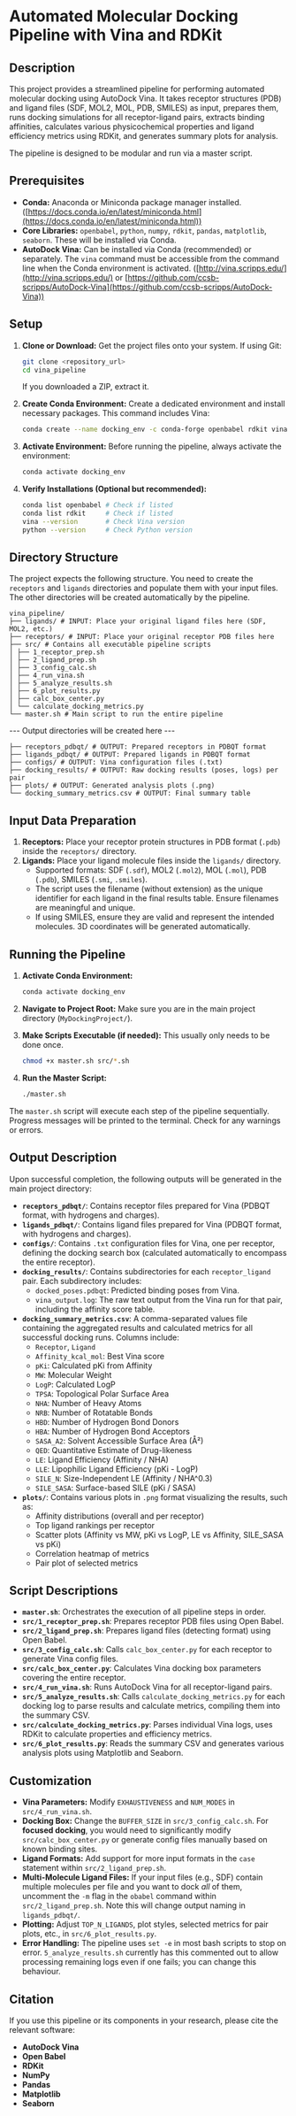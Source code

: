 # Automated Molecular Docking Pipeline with Vina and RDKit

## Description

This project provides a streamlined pipeline for performing automated molecular docking using AutoDock Vina. It takes receptor structures (PDB) and ligand files (SDF, MOL2, MOL, PDB, SMILES) as input, prepares them, runs docking simulations for all receptor-ligand pairs, extracts binding affinities, calculates various physicochemical properties and ligand efficiency metrics using RDKit, and generates summary plots for analysis.

The pipeline is designed to be modular and run via a master script.

## Prerequisites

*   **Conda:** Anaconda or Miniconda package manager installed. ([https://docs.conda.io/en/latest/miniconda.html](https://docs.conda.io/en/latest/miniconda.html))
*   **Core Libraries:** `openbabel`, `python`, `numpy`, `rdkit`, `pandas`, `matplotlib`, `seaborn`. These will be installed via Conda.
*   **AutoDock Vina:** Can be installed via Conda (recommended) or separately. The `vina` command must be accessible from the command line when the Conda environment is activated. ([http://vina.scripps.edu/](http://vina.scripps.edu/) or [https://github.com/ccsb-scripps/AutoDock-Vina](https://github.com/ccsb-scripps/AutoDock-Vina))

## Setup

1.  **Clone or Download:** Get the project files onto your system. If using Git:
    ```bash
    git clone <repository_url>
    cd vina_pipeline
    ```
    If you downloaded a ZIP, extract it.

2.  **Create Conda Environment:** Create a dedicated environment and install necessary packages. This command includes Vina:
    ```bash
    conda create --name docking_env -c conda-forge openbabel rdkit vina python=3.12.9 numpy pandas matplotlib seaborn -y
    ```
    

3.  **Activate Environment:** Before running the pipeline, always activate the environment:
    ```bash
    conda activate docking_env
    ```

4.  **Verify Installations (Optional but recommended):**
    ```bash
    conda list openbabel # Check if listed
    conda list rdkit     # Check if listed
    vina --version       # Check Vina version
    python --version     # Check Python version
    ```

## Directory Structure

The project expects the following structure. You need to create the `receptors` and `ligands` directories and populate them with your input files. The other directories will be created automatically by the pipeline.

```
vina_pipeline/
├── ligands/ # INPUT: Place your original ligand files here (SDF, MOL2, etc.)
├── receptors/ # INPUT: Place your original receptor PDB files here
├── src/ # Contains all executable pipeline scripts
│ ├── 1_receptor_prep.sh
│ ├── 2_ligand_prep.sh
│ ├── 3_config_calc.sh
│ ├── 4_run_vina.sh
│ ├── 5_analyze_results.sh
│ ├── 6_plot_results.py
│ ├── calc_box_center.py
│ └── calculate_docking_metrics.py
└── master.sh # Main script to run the entire pipeline
```
--- Output directories will be created here ---
```
├── receptors_pdbqt/ # OUTPUT: Prepared receptors in PDBQT format
├── ligands_pdbqt/ # OUTPUT: Prepared ligands in PDBQT format
├── configs/ # OUTPUT: Vina configuration files (.txt)
├── docking_results/ # OUTPUT: Raw docking results (poses, logs) per pair
├── plots/ # OUTPUT: Generated analysis plots (.png)
└── docking_summary_metrics.csv # OUTPUT: Final summary table
```
## Input Data Preparation

1.  **Receptors:** Place your receptor protein structures in PDB format (`.pdb`) inside the `receptors/` directory.
2.  **Ligands:** Place your ligand molecule files inside the `ligands/` directory.
    *   Supported formats: SDF (`.sdf`), MOL2 (`.mol2`), MOL (`.mol`), PDB (`.pdb`), SMILES (`.smi`, `.smiles`).
    *   The script uses the filename (without extension) as the unique identifier for each ligand in the final results table. Ensure filenames are meaningful and unique.
    *   If using SMILES, ensure they are valid and represent the intended molecules. 3D coordinates will be generated automatically.

## Running the Pipeline

1.  **Activate Conda Environment:**
    ```bash
    conda activate docking_env
    ```

2.  **Navigate to Project Root:** Make sure you are in the main project directory (`MyDockingProject/`).

3.  **Make Scripts Executable (if needed):** This usually only needs to be done once.
    ```bash
    chmod +x master.sh src/*.sh
    ```

4.  **Run the Master Script:**
    ```bash
    ./master.sh
    ```

The `master.sh` script will execute each step of the pipeline sequentially. Progress messages will be printed to the terminal. Check for any warnings or errors.

## Output Description

Upon successful completion, the following outputs will be generated in the main project directory:

*   **`receptors_pdbqt/`**: Contains receptor files prepared for Vina (PDBQT format, with hydrogens and charges).
*   **`ligands_pdbqt/`**: Contains ligand files prepared for Vina (PDBQT format, with hydrogens and charges).
*   **`configs/`**: Contains `.txt` configuration files for Vina, one per receptor, defining the docking search box (calculated automatically to encompass the entire receptor).
*   **`docking_results/`**: Contains subdirectories for each `receptor_ligand` pair. Each subdirectory includes:
    *   `docked_poses.pdbqt`: Predicted binding poses from Vina.
    *   `vina_output.log`: The raw text output from the Vina run for that pair, including the affinity score table.
*   **`docking_summary_metrics.csv`**: A comma-separated values file containing the aggregated results and calculated metrics for all successful docking runs. Columns include:
    *   `Receptor`, `Ligand`
    *   `Affinity_kcal_mol`: Best Vina score
    *   `pKi`: Calculated pKi from Affinity
    *   `MW`: Molecular Weight
    *   `LogP`: Calculated LogP
    *   `TPSA`: Topological Polar Surface Area
    *   `NHA`: Number of Heavy Atoms
    *   `NRB`: Number of Rotatable Bonds
    *   `HBD`: Number of Hydrogen Bond Donors
    *   `HBA`: Number of Hydrogen Bond Acceptors
    *   `SASA_A2`: Solvent Accessible Surface Area (Å²)
    *   `QED`: Quantitative Estimate of Drug-likeness
    *   `LE`: Ligand Efficiency (Affinity / NHA)
    *   `LLE`: Lipophilic Ligand Efficiency (pKi - LogP)
    *   `SILE_N`: Size-Independent LE (Affinity / NHA^0.3)
    *   `SILE_SASA`: Surface-based SILE (pKi / SASA)
*   **`plots/`**: Contains various plots in `.png` format visualizing the results, such as:
    *   Affinity distributions (overall and per receptor)
    *   Top ligand rankings per receptor
    *   Scatter plots (Affinity vs MW, pKi vs LogP, LE vs Affinity, SILE_SASA vs pKi)
    *   Correlation heatmap of metrics
    *   Pair plot of selected metrics

## Script Descriptions

*   **`master.sh`**: Orchestrates the execution of all pipeline steps in order.
*   **`src/1_receptor_prep.sh`**: Prepares receptor PDB files using Open Babel.
*   **`src/2_ligand_prep.sh`**: Prepares ligand files (detecting format) using Open Babel.
*   **`src/3_config_calc.sh`**: Calls `calc_box_center.py` for each receptor to generate Vina config files.
*   **`src/calc_box_center.py`**: Calculates Vina docking box parameters covering the entire receptor.
*   **`src/4_run_vina.sh`**: Runs AutoDock Vina for all receptor-ligand pairs.
*   **`src/5_analyze_results.sh`**: Calls `calculate_docking_metrics.py` for each docking log to parse results and calculate metrics, compiling them into the summary CSV.
*   **`src/calculate_docking_metrics.py`**: Parses individual Vina logs, uses RDKit to calculate properties and efficiency metrics.
*   **`src/6_plot_results.py`**: Reads the summary CSV and generates various analysis plots using Matplotlib and Seaborn.

## Customization

*   **Vina Parameters:** Modify `EXHAUSTIVENESS` and `NUM_MODES` in `src/4_run_vina.sh`.
*   **Docking Box:** Change the `BUFFER_SIZE` in `src/3_config_calc.sh`. For **focused docking**, you would need to significantly modify `src/calc_box_center.py` or generate config files manually based on known binding sites.
*   **Ligand Formats:** Add support for more input formats in the `case` statement within `src/2_ligand_prep.sh`.
*   **Multi-Molecule Ligand Files:** If your input files (e.g., SDF) contain multiple molecules per file and you want to dock *all* of them, uncomment the `-m` flag in the `obabel` command within `src/2_ligand_prep.sh`. Note this will change output naming in `ligands_pdbqt/`.
*   **Plotting:** Adjust `TOP_N_LIGANDS`, plot styles, selected metrics for pair plots, etc., in `src/6_plot_results.py`.
*   **Error Handling:** The pipeline uses `set -e` in most bash scripts to stop on error. `5_analyze_results.sh` currently has this commented out to allow processing remaining logs even if one fails; you can change this behaviour.

## Citation

If you use this pipeline or its components in your research, please cite the relevant software:

*   **AutoDock Vina**
*   **Open Babel**
*   **RDKit**
*   **NumPy**
*   **Pandas**
*   **Matplotlib**
*   **Seaborn**

